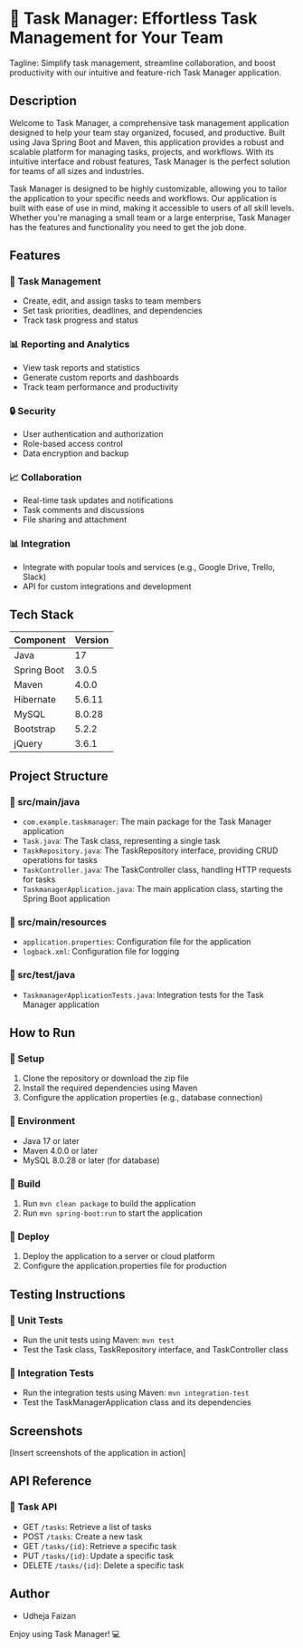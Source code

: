 🚀 Task Manager: Effortless Task Management for Your Team
=====================================================

Tagline: Simplify task management, streamline collaboration, and boost productivity with our intuitive and feature-rich Task Manager application.

Description
------------

Welcome to Task Manager, a comprehensive task management application designed to help your team stay organized, focused, and productive. Built using Java Spring Boot and Maven, this application provides a robust and scalable platform for managing tasks, projects, and workflows. With its intuitive interface and robust features, Task Manager is the perfect solution for teams of all sizes and industries.

Task Manager is designed to be highly customizable, allowing you to tailor the application to your specific needs and workflows. Our application is built with ease of use in mind, making it accessible to users of all skill levels. Whether you're managing a small team or a large enterprise, Task Manager has the features and functionality you need to get the job done.

Features
--------

### 📝 Task Management

* Create, edit, and assign tasks to team members
* Set task priorities, deadlines, and dependencies
* Track task progress and status

### 📊 Reporting and Analytics

* View task reports and statistics
* Generate custom reports and dashboards
* Track team performance and productivity

### 🔒 Security

* User authentication and authorization
* Role-based access control
* Data encryption and backup

### 📈 Collaboration

* Real-time task updates and notifications
* Task comments and discussions
* File sharing and attachment

### 📊 Integration

* Integrate with popular tools and services (e.g., Google Drive, Trello, Slack)
* API for custom integrations and development

Tech Stack
------------

| Component | Version |
| --- | --- |
| Java | 17 |
| Spring Boot | 3.0.5 |
| Maven | 4.0.0 |
| Hibernate | 5.6.11 |
| MySQL | 8.0.28 |
| Bootstrap | 5.2.2 |
| jQuery | 3.6.1 |

Project Structure
----------------

### 📁 src/main/java

* `com.example.taskmanager`: The main package for the Task Manager application
* `Task.java`: The Task class, representing a single task
* `TaskRepository.java`: The TaskRepository interface, providing CRUD operations for tasks
* `TaskController.java`: The TaskController class, handling HTTP requests for tasks
* `TaskmanagerApplication.java`: The main application class, starting the Spring Boot application

### 📁 src/main/resources

* `application.properties`: Configuration file for the application
* `logback.xml`: Configuration file for logging

### 📁 src/test/java

* `TaskmanagerApplicationTests.java`: Integration tests for the Task Manager application

How to Run
-------------

### 📁 Setup

1. Clone the repository or download the zip file
2. Install the required dependencies using Maven
3. Configure the application properties (e.g., database connection)

### 📁 Environment

* Java 17 or later
* Maven 4.0.0 or later
* MySQL 8.0.28 or later (for database)

### 📁 Build

1. Run `mvn clean package` to build the application
2. Run `mvn spring-boot:run` to start the application

### 📁 Deploy

1. Deploy the application to a server or cloud platform
2. Configure the application.properties file for production

Testing Instructions
-------------------

### 🧪 Unit Tests

* Run the unit tests using Maven: `mvn test`
* Test the Task class, TaskRepository interface, and TaskController class

### 🧪 Integration Tests

* Run the integration tests using Maven: `mvn integration-test`
* Test the TaskManagerApplication class and its dependencies

Screenshots
------------

[Insert screenshots of the application in action]

API Reference
-------------

### 📝 Task API

* GET `/tasks`: Retrieve a list of tasks
* POST `/tasks`: Create a new task
* GET `/tasks/{id}`: Retrieve a specific task
* PUT `/tasks/{id}`: Update a specific task
* DELETE `/tasks/{id}`: Delete a specific task

Author
-------

* Udheja Faizan

Enjoy using Task Manager! 💻
